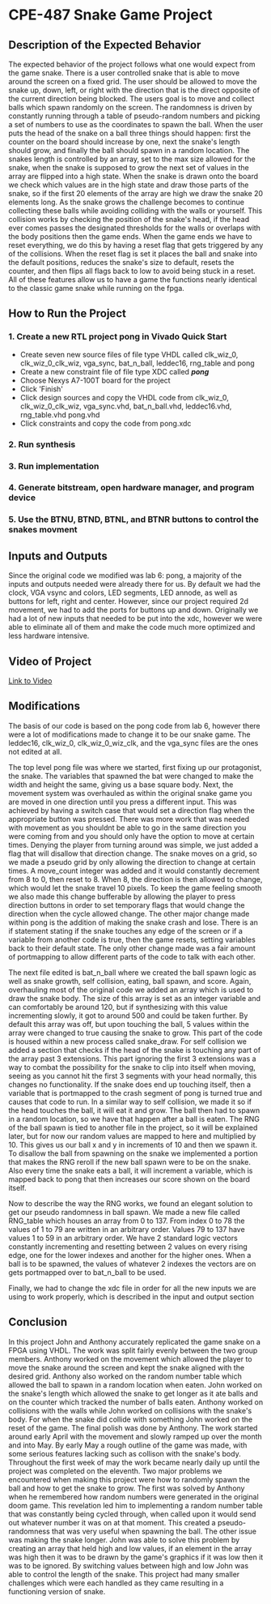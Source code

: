 # CPE-487 Snake Game Project

## Description of the Expected Behavior

The expected behavior of the project follows what one would expect from the game snake. There is a user controlled snake that is able to move around the screen on a fixed grid. The user should be allowed to move the snake up, down, left, or right with the direction that is the direct opposite of the current direction being blocked. The users goal is to move and collect balls which spawn randomly on the screen. The randomness is driven by constantly running through a table of pseudo-random numbers and picking a set of numbers to use as the coordinates to spawn the ball. When the user puts the head of the snake on a ball three things should happen: first the counter on the board should increase by one, next the snake's length should grow, and finally the ball should spawn in a random location. The snakes length is controlled by an array, set to the max size allowed for the snake, when the snake is supposed to grow the next set of values in the array are flipped into a high state. When the snake is drawn onto the board we check which values are in the high state and draw those parts of the snake, so if the first 20 elements of the array are high we draw the snake 20 elements long. As the snake grows the challenge becomes to continue collecting these balls while avoiding colliding with the walls or yourself. This collision works by checking the position of the snake's head, if the head ever comes passes the designated thresholds for the walls or overlaps with the body positions then the game ends. When the game ends we have to reset everything, we do this by having a reset flag that gets triggered by any of the collisions. When the reset flag is set it places the ball and snake into the default positions, reduces the snake's size to default, resets the counter, and then flips all flags back to low to avoid being stuck in a reset. All of these features allow us to have a game the functions nearly identical to the classic game snake while running on the fpga.

## How to Run the Project

### 1. Create a new RTL project pong in Vivado Quick Start
* Create seven new source files of file type VHDL called clk_wiz_0, clk_wiz_0_clk_wiz, vga_sync, bat_n_ball, leddec16, rng_table and pong
* Create a new constraint file of file type XDC called **_pong_**
* Choose Nexys A7-100T board for the project
* Click 'Finish'
* Click design sources and copy the VHDL code from clk_wiz_0, clk_wiz_0_clk_wiz, vga_sync.vhd, bat_n_ball.vhd, leddec16.vhd, rng_table.vhd pong.vhd
* Click constraints and copy the code from pong.xdc

### 2. Run synthesis

### 3. Run implementation

### 4. Generate bitstream, open hardware manager, and program device

### 5. Use the BTNU, BTND, BTNL, and BTNR buttons to control the snakes movment

## Inputs and Outputs

Since the original code we modified was lab 6: pong, a majority of the inputs and outputs needed were already there for us. By default we had the clock, VGA vsync and colors, LED segments, LED annode, as well as buttons for left, right and center. However, since our project required 2d movement, we had to add the ports for buttons up and down. Originally we had a lot of new inputs that needed to be put into the xdc, however we were able to eliminate all of them and make the code much more optimized and less hardware intensive.

## Video of Project

[Link to Video](https://youtu.be/i8obphgsEuc)

## Modifications

The basis of our code is based on the pong code from lab 6, however there were a lot of modifications made to change it to be our snake game. The leddec16, clk_wiz_0, clk_wiz_0_wiz_clk, and the vga_sync files are the ones not edited at all. 

The top level pong file was where we started, first fixing up our protagonist, the snake. The variables that spawned the bat were changed to make the width and height the same, giving us a base square body. Next, the movement system was overhauled as within the original snake game you are moved in one direction until you press a different input. This was achieved by having a switch case that would set a direction flag when the appropriate button was pressed. There was more work that was needed with movement as you shouldnt be able to go in the same direction you were coming from and you should only have the option to move at certain times. Denying the player from turning around was simple, we just added a flag that will disallow that direction change. The snake moves on a grid, so we made a pseudo grid by only allowing the direction to change at certain times. A move_count integer was added and it would constantly decrement from 8 to 0, then reset to 8. When 8, the direction is then allowed to change, which would let the snake travel 10 pixels. To keep the game feeling smooth we also made this change bufferable by allowing the player to press direction buttons in order to set temporary flags that would change the direction when the cycle allowed change. The other major change made within pong is the addition of making the snake crash and lose. There is an if statement stating if the snake touches any edge of the screen or if a variable from another code is true, then the game resets, setting variables back to their default state. The only other change made was a fair amount of portmapping to allow different parts of the code to talk with each other.

The next file edited is bat_n_ball where we created the ball spawn logic as well as snake growth, self collision, eating, ball spawn, and score. Again, overhauling most of the original code we added an array which is used to draw the snake body. The size of this array is set as an integer variable and can comfortably be around 120, but if synthesizing with this value incrementing slowly, it got to around 500 and could be taken further. By default this array was off, but upon touching the ball, 5 values within the array were changed to true causing the snake to grow. This part of the code is housed within a new process called snake_draw. For self collision we added a section that checks if the head of the snake is touching any part of the array past 3 extensions. This part ignoring the first 3 extensions was a way to combat the possibility for the snake to clip into itself when moving, seeing as you cannot hit the first 3 segments with your head normally, this changes no functionality. If the snake does end up touching itself, then a variable that is portmapped to the crash segment of pong is turned true and causes that code to run. In a similar way to self collision, we made it so if the head touches the ball, it will eat it and grow. The ball then had to spawn in a random location, so we have that happen after a ball is eaten. The RNG of the ball spawn is tied to another file in the project, so it will be explained later, but for now our random values are mapped to here and multiplied by 10. This gives us our ball x and y in increments of 10 and then we spawn it. To disallow the ball from spawning on the snake we implemented a portion that makes the RNG reroll if the new ball spawn were to be on the snake. Also every time the snake eats a ball, it will increment a variable, which is mapped back to pong that then increases our score shown on the board itself. 

Now to describe the way the RNG works, we found an elegant solution to get our pseudo randomness in ball spawn. We made a new file called RNG_table which houses an array from 0 to 137. From index 0 to 78 the values of 1 to 79 are written in an arbitrary order. Values 79 to 137 have values 1 to 59 in an arbitrary order. We have 2  standard logic vectors constantly incrementing and resetting between 2 values on every rising edge, one for the lower indexes and another for the higher ones. When a ball is to be spawned, the values of whatever 2 indexes the vectors are on gets portmapped over to bat_n_ball to be used. 

Finally, we had to change the xdc file in order for all the new inputs we are using to work properly, which is described in the input and output section

## Conclusion

In this project John and Anthony accurately replicated the game snake on a FPGA using VHDL. The work was split fairly evenly between the two group members. Anthony worked on the movement which allowed the player to move the snake around the screen and kept the snake aligned with the desired grid. Anthony also worked on the random number table which allowed the ball to spawn in a random location when eaten. John worked on the snake's length which allowed the snake to get longer as it ate balls and on the counter which tracked the number of balls eaten. Anthony worked on collisions with the walls while John worked on collisions with the snake's body. For when the snake did collide with something John worked on the reset of the game. The final polish was done by Anthony. The work started around early April with the movement and slowly ramped up over the month and into May. By early May a rough outline of the game was made, with some serious features lacking such as collison with the snake's body. Throughout the first week of may the work became nearly daily up until the project was completed on the eleventh. Two major problems we encountered when making this project were how to randomly spawn the ball and how to get the snake to grow. The first was solved by Anthony when he remembered how random numbers were generated in the original doom game. This revelation led him to implementing a random number table that was constantly being cycled through, when called upon it would send out whatever number it was on at that moment. This created a pseudo-randomness that was very useful when spawning the ball. The other issue was making the snake longer. John was able to solve this problem by creating an array that held high and low values, if an element in the array was high then it was to be drawn by the game's graphics if it was low then it was to be ignored. By switching values between high and low John was able to control the length of the snake. This project had many smaller challenges which were each handled as they came resulting in a functioning version of snake.

